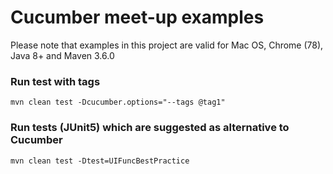 # Cucumber meet-up examples
Please note that examples in this project are valid for Mac OS, Chrome (78), Java 8+ and Maven 3.6.0

### Run test with tags
`mvn clean test -Dcucumber.options="--tags @tag1"`
 
 ### Run tests (JUnit5) which are suggested as alternative to Cucumber
`mvn clean test -Dtest=UIFuncBestPractice`